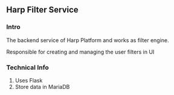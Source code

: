 ## Harp Filter Service

### Intro
The backend service of Harp Platform and works as filter engine.

Responsible for creating and managing the user filters in UI

### Technical Info
1. Uses Flask
2. Store data in MariaDB


